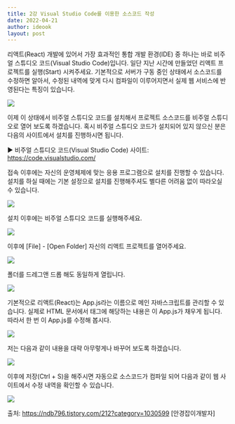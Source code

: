 ```yaml
---
title: 2강 Visual Studio Code를 이용한 소스코드 작성
date: 2022-04-21
author: ideook
layout: post
---
```


리액트(React) 개발에 있어서 가장 효과적인 통합 개발 환경(IDE) 중 하나는 바로 비주얼 스튜디오 코드(Visual Studio Code)입니다. 일단 지난 시간에 만들었던 리액트 프로젝트를 실행(Start) 시켜주세요. 기본적으로 서버가 구동 중인 상태에서 소스코드를 수정하면 알아서, 수정된 내역에 맞게 다시 컴파일이 이루어지면서 실제 웹 서비스에 반영된다는 특징이 있습니다.

![](../../images/2022-04-22-14-28-00.png)

이제 이 상태에서 비주얼 스튜디오 코드를 설치해서 프로젝트 소스코드를 비주얼 스튜디오로 열어 보도록 하겠습니다. 혹시 비주얼 스튜디오 코드가 설치되어 있지 않으신 분은 다음의 사이트에서 설치를 진행하시면 됩니다.

▶ 비주얼 스튜디오 코드(Visual Studio Code) 사이트: https://code.visualstudio.com/

접속 이후에는 자신의 운영체제에 맞는 응용 프로그램으로 설치를 진행할 수 있습니다. 설치를 하실 때에는 기본 설정으로 설치를 진행해주셔도 별다른 어려움 없이 따라오실 수 있습니다.

![](../../images/2022-04-22-14-40-26.png)

설치 이후에는 비주얼 스튜디오 코드를 실행해주세요.

![](../../images/2022-04-22-14-40-53.png)

이후에 [File] - [Open Folder] 자신의 리액트 프로젝트를 열어주세요.

![](../../images/2022-04-22-14-42-02.png)

폴더를 드레그앤 드롭 해도 동일하게 열립니다.

![](../../images/2022-04-22-14-43-26.png)

기본적으로 리액트(React)는 App.js라는 이름으로 메인 자바스크립트를 관리할 수 있습니다. 실제로 HTML 문서에서 <body> 태그에 해당하는 내용은 이 App.js가 채우게 됩니다. 따라서 한 번 이 App.js를 수정해 봅시다.

![](../../images/2022-04-21-11-21-49.png)

저는 다음과 같이 내용을 대략 아무렇게나 바꾸어 보도록 하겠습니다.

![](../../images/2022-04-21-11-21-54.png)

이후에 저장(Ctrl + S)을 해주시면 자동으로 소스코드가 컴파일 되어 다음과 같이 웹 사이트에서 수정 내역을 확인할 수 있습니다.

![](../../images/2022-04-21-11-21-59.png)

출처: https://ndb796.tistory.com/212?category=1030599 [안경잡이개발자]
